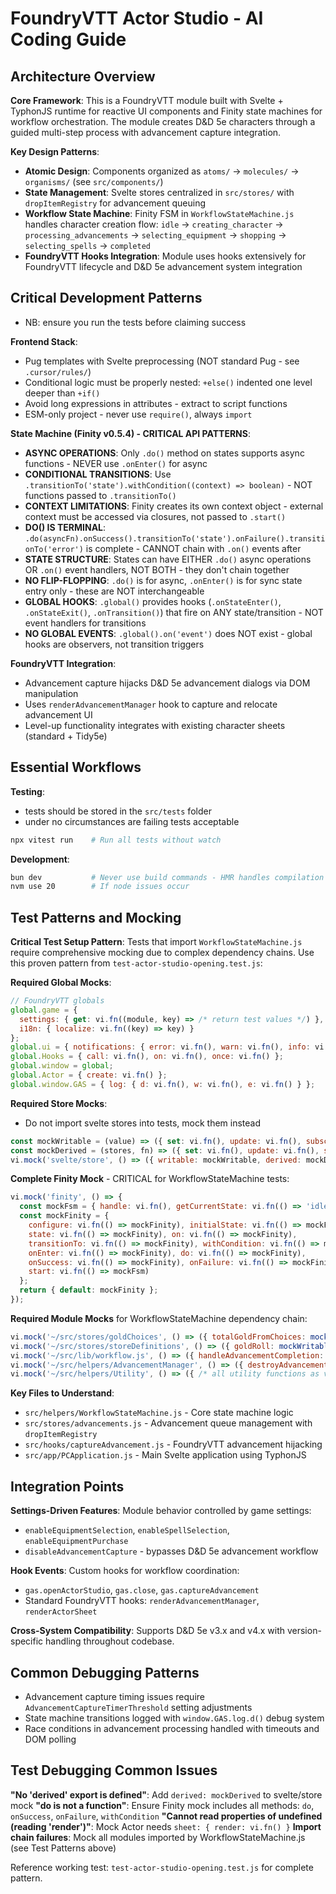 # FoundryVTT Actor Studio - AI Coding Guide

## Architecture Overview

**Core Framework**: This is a FoundryVTT module built with Svelte + TyphonJS runtime for reactive UI components and Finity state machines for workflow orchestration. The module creates D&D 5e characters through a guided multi-step process with advancement capture integration.

**Key Design Patterns**:
- **Atomic Design**: Components organized as `atoms/` → `molecules/` → `organisms/` (see `src/components/`)
- **State Management**: Svelte stores centralized in `src/stores/` with `dropItemRegistry` for advancement queuing
- **Workflow State Machine**: Finity FSM in `WorkflowStateMachine.js` handles character creation flow: `idle` → `creating_character` → `processing_advancements` → `selecting_equipment` → `shopping` → `selecting_spells` → `completed`
- **FoundryVTT Hooks Integration**: Module uses hooks extensively for FoundryVTT lifecycle and D&D 5e advancement system integration

## Critical Development Patterns
- NB: ensure you run the tests before claiming success

**Frontend Stack**:
- Pug templates with Svelte preprocessing (NOT standard Pug - see `.cursor/rules/`)
- Conditional logic must be properly nested: `+else()` indented one level deeper than `+if()`
- Avoid long expressions in attributes - extract to script functions
- ESM-only project - never use `require()`, always `import`

**State Machine (Finity v0.5.4) - CRITICAL API PATTERNS**:
- **ASYNC OPERATIONS**: Only `.do()` method on states supports async functions - NEVER use `.onEnter()` for async
- **CONDITIONAL TRANSITIONS**: Use `.transitionTo('state').withCondition((context) => boolean)` - NOT functions passed to `.transitionTo()`
- **CONTEXT LIMITATIONS**: Finity creates its own context object - external context must be accessed via closures, not passed to `.start()`
- **DO() IS TERMINAL**: `.do(asyncFn).onSuccess().transitionTo('state').onFailure().transitionTo('error')` is complete - CANNOT chain with `.on()` events after
- **STATE STRUCTURE**: States can have EITHER `.do()` async operations OR `.on()` event handlers, NOT BOTH - they don't chain together
- **NO FLIP-FLOPPING**: `.do()` is for async, `.onEnter()` is for sync state entry only - these are NOT interchangeable
- **GLOBAL HOOKS**: `.global()` provides hooks (`.onStateEnter()`, `.onStateExit()`, `.onTransition()`) that fire on ANY state/transition - NOT event handlers for transitions
- **NO GLOBAL EVENTS**: `.global().on('event')` does NOT exist - global hooks are observers, not transition triggers

**FoundryVTT Integration**:
- Advancement capture hijacks D&D 5e advancement dialogs via DOM manipulation
- Uses `renderAdvancementManager` hook to capture and relocate advancement UI
- Level-up functionality integrates with existing character sheets (standard + Tidy5e)

## Essential Workflows

**Testing**: 
- tests should be stored in the `src/tests` folder
- under no circumstances are failing tests acceptable
```bash
npx vitest run    # Run all tests without watch
```

**Development**:
```bash
bun dev           # Never use build commands - HMR handles compilation
nvm use 20        # If node issues occur
```

## Test Patterns and Mocking

**Critical Test Setup Pattern**: Tests that import `WorkflowStateMachine.js` require comprehensive mocking due to complex dependency chains. Use this proven pattern from `test-actor-studio-opening.test.js`:

**Required Global Mocks**:
```javascript
// FoundryVTT globals
global.game = {
  settings: { get: vi.fn((module, key) => /* return test values */) },
  i18n: { localize: vi.fn((key) => key) }
};
global.ui = { notifications: { error: vi.fn(), warn: vi.fn(), info: vi.fn() } };
global.Hooks = { call: vi.fn(), on: vi.fn(), once: vi.fn() };
global.window = global;
global.Actor = { create: vi.fn() };
global.window.GAS = { log: { d: vi.fn(), w: vi.fn(), e: vi.fn() } };
```

**Required Store Mocks**:
- Do not import svelte stores into tests, mock them instead
```javascript
const mockWritable = (value) => ({ set: vi.fn(), update: vi.fn(), subscribe: vi.fn() });
const mockDerived = (stores, fn) => ({ set: vi.fn(), update: vi.fn(), subscribe: vi.fn() });
vi.mock('svelte/store', () => ({ writable: mockWritable, derived: mockDerived, get: mockGet }));
```

**Complete Finity Mock** - CRITICAL for WorkflowStateMachine tests:
```javascript
vi.mock('finity', () => {
  const mockFsm = { handle: vi.fn(), getCurrentState: vi.fn(() => 'idle'), start: vi.fn() };
  const mockFinity = {
    configure: vi.fn(() => mockFinity), initialState: vi.fn(() => mockFinity),
    state: vi.fn(() => mockFinity), on: vi.fn(() => mockFinity),
    transitionTo: vi.fn(() => mockFinity), withCondition: vi.fn(() => mockFinity),
    onEnter: vi.fn(() => mockFinity), do: vi.fn(() => mockFinity),
    onSuccess: vi.fn(() => mockFinity), onFailure: vi.fn(() => mockFinity),
    start: vi.fn(() => mockFsm)
  };
  return { default: mockFinity };
});
```

**Required Module Mocks** for WorkflowStateMachine dependency chain:
```javascript
vi.mock('~/src/stores/goldChoices', () => ({ totalGoldFromChoices: mockWritable(0) }));
vi.mock('~/src/stores/storeDefinitions', () => ({ goldRoll: mockWritable(0) }));
vi.mock('~/src/lib/workflow.js', () => ({ handleAdvancementCompletion: vi.fn() }));
vi.mock('~/src/helpers/AdvancementManager', () => ({ destroyAdvancementManagers: vi.fn() }));
vi.mock('~/src/helpers/Utility', () => ({ /* all utility functions as vi.fn() */ }));
```

**Key Files to Understand**:
- `src/helpers/WorkflowStateMachine.js` - Core state machine logic
- `src/stores/advancements.js` - Advancement queue management with `dropItemRegistry`
- `src/hooks/captureAdvancement.js` - FoundryVTT advancement hijacking
- `src/app/PCApplication.js` - Main Svelte application using TyphonJS

## Integration Points

**Settings-Driven Features**: Module behavior controlled by game settings:
- `enableEquipmentSelection`, `enableSpellSelection`, `enableEquipmentPurchase`
- `disableAdvancementCapture` - bypasses D&D 5e advancement workflow

**Hook Events**: Custom hooks for workflow coordination:
- `gas.openActorStudio`, `gas.close`, `gas.captureAdvancement`
- Standard FoundryVTT hooks: `renderAdvancementManager`, `renderActorSheet`

**Cross-System Compatibility**: Supports D&D 5e v3.x and v4.x with version-specific handling throughout codebase.

## Common Debugging Patterns

- Advancement capture timing issues require `AdvancementCaptureTimerThreshold` setting adjustments
- State machine transitions logged with `window.GAS.log.d()` debug system
- Race conditions in advancement processing handled with timeouts and DOM polling

## Test Debugging Common Issues

**"No 'derived' export is defined"**: Add `derived: mockDerived` to svelte/store mock
**"do is not a function"**: Ensure Finity mock includes all methods: `do`, `onSuccess`, `onFailure`, `withCondition`
**"Cannot read properties of undefined (reading 'render')"**: Mock Actor needs `sheet: { render: vi.fn() }`
**Import chain failures**: Mock all modules imported by WorkflowStateMachine.js (see Test Patterns above)

Reference working test: `test-actor-studio-opening.test.js` for complete pattern.